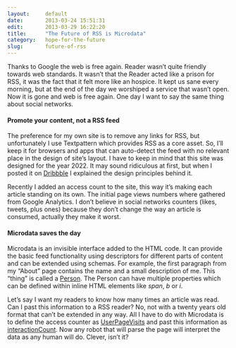```yaml
---
layout:     default
date:       2013-03-24 15:51:31
edit:       2013-03-29 16:22:20
title:      "The Future of RSS is Microdata"
category:   hope-for-the-future
slug:       future-of-rss
---
```


Thanks to Google the web is free again. Reader wasn’t quite friendly towards web standards. It wasn’t that the Reader acted like a prison for RSS, it was the fact that it felt more like an hospice. It kept us sane every morning, but at the end of the day we worshiped a service that wasn’t open. Now it is gone and web is free again. One day I want to say the same thing about social networks.

#### Promote your content, not a RSS feed

The preference for my own site is to remove any links for RSS, but unfortunately I use Textpattern which provides RSS as a core asset. So, I’ll keep it for browsers and apps that can auto-detect the feed with no relevant place in the design of site’s layout. I have to keep in mind that this site was designed for the year 2022. It may sound ridiculous at first, but when I posted it on [Dribbble](http://dribbble.com/shots/731291-Project-2022) I explained the design principles behind it.

Recently I added an access count to the site, this way it’s making each article standing on its own. The initial page views numbers where gathered from Google Analytics. I don’t believe in social networks counters (likes, tweets, plus ones) because they don’t change the way an article is consumed, actually they make it worst.

#### Microdata saves the day

Microdata is an invisible interface added to the HTML code. It can provide the basic feed functionality using descriptors for different parts of content and can be extended using schemas. For example, the first paragraph from my “About” page contains the name and a small description of me. This “thing” is called a [Person](http://schema.org/Person). The Person can have multiple properties which can be defined within inline HTML elements like *span*, *b* or *i*.

Let’s say I want my readers to know how many times an article was read. Can I past this information to a RSS reader? No, not with a twenty years old format that can’t be extended in any way. All I have to do with Microdata is to define the access counter as [UserPageVisits](http://schema.org/UserPageVisits) and past this information as [interactionCount](http://schema.org/UserInteraction). Now any robot that will parse the page will interpret the data as any human will do. Clever, isn’t it?
